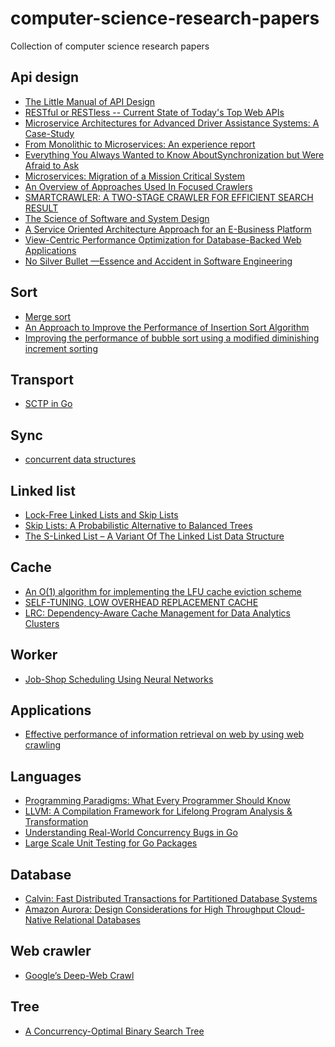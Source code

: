 # computer-science-research-papers
Collection of computer science research papers

## Api design

* [The Little Manual of
API Design](https://people.mpi-inf.mpg.de/~jblanche/api-design.pdf)
* [RESTful or RESTless -- Current State of Today's Top Web APIs](https://arxiv.org/abs/1902.10514)
* [Microservice Architectures for Advanced Driver
Assistance Systems: A Case-Study](https://arxiv.org/abs/1902.09140)
* [From Monolithic to Microservices: An experience report](https://www.researchgate.net/publication/318653629_From_Monolithic_to_Microservices_An_experience_report)
* [Everything You Always Wanted to Know AboutSynchronization but Were Afraid to Ask](http://webcache.googleusercontent.com/search?q=cache:http://sigops.org/s/conferences/sosp/2013/papers/p33-david.pdf)
* [Microservices: Migration of
a Mission Critical System](https://arxiv.org/abs/1704.04173)
* [An Overview of Approaches Used In Focused Crawlers](https://www.irjet.net/archives/V2/i9/IRJET-V2I9115.pdf)
* [SMARTCRAWLER: A TWO-STAGE CRAWLER FOR EFFICIENT SEARCH RESULT](https://www.irjet.net/archives/V3/i5/IRJET-V3I5668.pdf)
* [The Science of Software and System Design](https://research.aalto.fi/files/30073566/SCI_Tripakis_science_of_software_IfacPapers.pdf)
* [A Service Oriented Architecture Approach for an E-Business Platform](https://www.researchgate.net/publication/327009447_A_Service_Oriented_Architecture_Approach_for_an_E-Business_Platform)
* [View-Centric Performance Optimization for
Database-Backed Web Applications](https://people.cs.uchicago.edu/~shanlu/paper/panorama.pdf)
* [No Silver Bullet
—Essence and Accident in Software Engineering](http://worrydream.com/refs/Brooks-NoSilverBullet.pdf)

## Sort 

* [Merge sort](https://pdfs.semanticscholar.org/6804/987ab63d1879aa55ba68224dced142ce8774.pdf)
* [An Approach to Improve the Performance
of Insertion Sort Algorithm](http://ijcset.com/docs/IJCSET13-04-05-068.pdf)
* [Improving the performance of bubble sort using a modified diminishing increment sorting](https://www.researchgate.net/publication/228949866_Improving_the_performance_of_bubble_sort_using_a_modified_diminishing_increment_sorting)

## Transport 

* [SCTP in Go](https://2013.asiabsdcon.org/papers/abc2013-P7A-paper.pdf)

## Sync 

* [concurrent data structures](https://www.cs.tau.ac.il/~shanir/concurrent-data-structures.pdf)

## Linked list 

* [Lock-Free Linked Lists and Skip Lists](http://www.cse.yorku.ca/~rppert/papers/lfll.pdf)
* [Skip Lists: A Probabilistic Alternative to Balanced Trees](https://epaperpress.com/sortsearch/download/skiplist.pdf)
* [The S-Linked List – A Variant Of The Linked List Data Structure](http://citeseerx.ist.psu.edu/viewdoc/download?doi=10.1.1.646.9426&rep=rep1&type=pdf)

## Cache
* [An O(1) algorithm for implementing the LFU
cache eviction scheme](http://dhruvbird.com/lfu.pdf)
* [SELF-TUNING, LOW OVERHEAD REPLACEMENT CACHE](https://www.usenix.org/legacy/event/fast03/tech/full_papers/megiddo/megiddo.pdf)
* [LRC: Dependency-Aware Cache Management
for Data Analytics Clusters](https://arxiv.org/pdf/1703.08280v1.pdf) 

## Worker

* [Job-Shop Scheduling Using Neural Networks](https://www.researchgate.net/publication/2751393_Job-Shop_Scheduling_Using_Neural_Networks)

## Applications 

* [Effective performance of information retrieval on web by using web crawling](https://arxiv.org/abs/1205.2891)

## Languages

* [Programming Paradigms: What Every Programmer Should Know](http://hiperc.buffalostate.edu/courses/ACM612-F15/uploads/ACM612/VanRoy-Programming.pdf)
* [LLVM: A Compilation Framework for
Lifelong Program Analysis & Transformation](https://llvm.org/pubs/2004-01-30-CGO-LLVM.pdf)
* [Understanding Real-World Concurrency Bugs in Go](https://songlh.github.io/paper/go-study.pdf)
* [Large Scale Unit Testing for Go Packages](https://www.researchgate.net/profile/Kean_Ho_Chew/publication/335712808_Large_Scale_Unit_Testing_for_Go_Programming_Language_Packages/links/5d770d814585151ee4ab12f8/Large-Scale-Unit-Testing-for-Go-Programming-Language-Packages.pdf)

## Database 

* [Calvin: Fast Distributed Transactions
for Partitioned Database Systems](http://cs.yale.edu/homes/thomson/publications/calvin-sigmod12.pdf)
* [Amazon Aurora: Design Considerations for High
Throughput Cloud-Native Relational Databases](https://www.allthingsdistributed.com/files/p1041-verbitski.pdf)

## Web crawler

* [Google’s Deep-Web Crawl](https://homes.cs.washington.edu/~alon/files/vldb08deepweb.pdf)

## Tree

* [A Concurrency-Optimal Binary Search Tree](https://arxiv.org/pdf/1702.04441.pdf)
